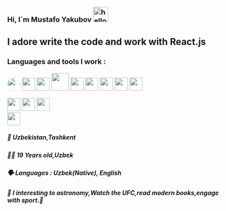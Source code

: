 ### Hi, I`m Mustafo Yakubov <img style="margin-top: 10px;" src="https://media4.giphy.com/media/3ornjJphIlZjcTbTyg/giphy.gif?cid=ecf05e47kniz2pzmhrzmdmz20euqgjk93njjzcn6hevu1pd6&rid=giphy.gif&ct=g" alt="hello gif" width="35px"/>

<h2>I adore write the code and work with React.js</h2>

### Languages and tools I work :
<img style=" border-radius: 50%;" src="https://w7.pngwing.com/pngs/201/90/png-transparent-logo-html-html5.png" width="30px" /> <img src="https://w7.pngwing.com/pngs/696/424/png-transparent-logo-css-css3.png" width="30px" /> <img src="https://e7.pngegg.com/pngimages/72/936/png-clipart-sass-cascading-style-sheets-preprocessor-less-postcss-meng-miscellaneous-text-thumbnail.png" width="30px" /> <img src="https://i.pinimg.com/originals/28/75/3d/28753ddf79d70042ba86564947e13bf5.png" width="40px" /> <img src="https://w7.pngwing.com/pngs/79/518/png-transparent-js-react-js-logo-react-react-native-logos-icon-thumbnail.png" width="30px" /> <img src="https://ui-lib.com/blog/wp-content/uploads/2021/12/nextjs-boilerplate-logo.png" width="30px" /> <img src="https://e7.pngegg.com/pngimages/669/447/png-clipart-redux-react-javascript-freecodecamp-npm-others-miscellaneous-purple-thumbnail.png" width="30px" /> <img src="https://p1.hiclipart.com/preview/678/218/574/logo-logo-git-line-cheat-sheet-signage-cheating-mug-png-clipart.jpg" width="30px" />  <img width="30px" src="https://icon2.cleanpng.com/20180426/rwq/kisspng-firebase-cloud-messaging-google-developers-softwar-5ae1d9fd416102.1403209115247508452678.jpg"/> 







<img width="30px" src="https://cdn.icon-icons.com/icons2/2107/PNG/512/file_type_vscode_icon_130084.png"/>
<img width="30px" src="https://w7.pngwing.com/pngs/911/515/png-transparent-figma-logo-brand-logos-brands-in-colors-icon-thumbnail.png"/>
<img width="30px" src="https://i.pinimg.com/originals/30/b1/50/30b150cd489202db131009ac9540cec0.png" /></code> <br/>
<img width="30px" src="https://www.liblogo.com/img-logo/bo416be60-bootstrap-logo-bootstrap-plain-wordmark-logo-free-icon-of-devicon.png"/>

<br/>

<h5>📍 Uzbekistan,Tashkent</h5> 
<h5>🧍‍♂️ 19 Years old,Uzbek </h5>
<h5>🗣 Languages : Uzbek(Native), English </h5> 
<h5>🤾 I interesting to astronomy,Watch the UFC,read modern books,engage with sport.🏻</h5>

